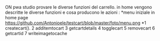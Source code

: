 ON pwa studio provare le diverse funzioni del carrello.
in home vengono descritte le diverse funzioni e cosa producono le azioni :
*menu iniziale in home page [](url)https://github.com/Antonioele/testcart/blob/master/foto/menu.png
*1 createcart().
2 additemtocart
3 getcartdetails
4 togglecart
5 removecart
6 getcartid
7 writeimagetocache


